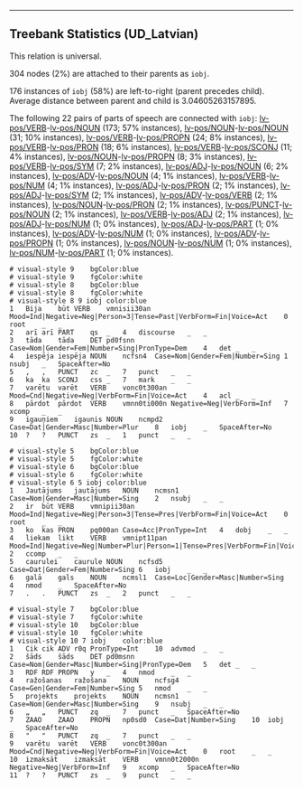 

--------------------------------------------------------------------------------

## Treebank Statistics (UD_Latvian)

This relation is universal.

304 nodes (2%) are attached to their parents as `iobj`.

176 instances of `iobj` (58%) are left-to-right (parent precedes child).
Average distance between parent and child is 3.04605263157895.

The following 22 pairs of parts of speech are connected with `iobj`: [lv-pos/VERB]()-[lv-pos/NOUN]() (173; 57% instances), [lv-pos/NOUN]()-[lv-pos/NOUN]() (31; 10% instances), [lv-pos/VERB]()-[lv-pos/PROPN]() (24; 8% instances), [lv-pos/VERB]()-[lv-pos/PRON]() (18; 6% instances), [lv-pos/VERB]()-[lv-pos/SCONJ]() (11; 4% instances), [lv-pos/NOUN]()-[lv-pos/PROPN]() (8; 3% instances), [lv-pos/VERB]()-[lv-pos/SYM]() (7; 2% instances), [lv-pos/ADJ]()-[lv-pos/NOUN]() (6; 2% instances), [lv-pos/ADV]()-[lv-pos/NOUN]() (4; 1% instances), [lv-pos/VERB]()-[lv-pos/NUM]() (4; 1% instances), [lv-pos/ADJ]()-[lv-pos/PRON]() (2; 1% instances), [lv-pos/ADJ]()-[lv-pos/SYM]() (2; 1% instances), [lv-pos/ADV]()-[lv-pos/VERB]() (2; 1% instances), [lv-pos/NOUN]()-[lv-pos/PRON]() (2; 1% instances), [lv-pos/PUNCT]()-[lv-pos/NOUN]() (2; 1% instances), [lv-pos/VERB]()-[lv-pos/ADJ]() (2; 1% instances), [lv-pos/ADJ]()-[lv-pos/NUM]() (1; 0% instances), [lv-pos/ADJ]()-[lv-pos/PART]() (1; 0% instances), [lv-pos/ADV]()-[lv-pos/NUM]() (1; 0% instances), [lv-pos/ADV]()-[lv-pos/PROPN]() (1; 0% instances), [lv-pos/NOUN]()-[lv-pos/NUM]() (1; 0% instances), [lv-pos/NUM]()-[lv-pos/PART]() (1; 0% instances).


~~~ conllu
# visual-style 9	bgColor:blue
# visual-style 9	fgColor:white
# visual-style 8	bgColor:blue
# visual-style 8	fgColor:white
# visual-style 8 9 iobj	color:blue
1	Bija	būt	VERB	vmnisii30an	Mood=Ind|Negative=Neg|Person=3|Tense=Past|VerbForm=Fin|Voice=Act	0	root	_	_
2	arī	arī	PART	qs	_	4	discourse	_	_
3	tāda	tāda	DET	pd0fsnn	Case=Nom|Gender=Fem|Number=Sing|PronType=Dem	4	det	_	_
4	iespēja	iespēja	NOUN	ncfsn4	Case=Nom|Gender=Fem|Number=Sing	1	nsubj	_	SpaceAfter=No
5	,	,	PUNCT	zc	_	7	punct	_	_
6	ka	ka	SCONJ	css	_	7	mark	_	_
7	varētu	varēt	VERB	vonc0t300an	Mood=Cnd|Negative=Neg|VerbForm=Fin|Voice=Act	4	acl	_	_
8	pārdot	pārdot	VERB	vmnn0ti000n	Negative=Neg|VerbForm=Inf	7	xcomp	_	_
9	igauņiem	igaunis	NOUN	ncmpd2	Case=Dat|Gender=Masc|Number=Plur	8	iobj	_	SpaceAfter=No
10	?	?	PUNCT	zs	_	1	punct	_	_

~~~


~~~ conllu
# visual-style 5	bgColor:blue
# visual-style 5	fgColor:white
# visual-style 6	bgColor:blue
# visual-style 6	fgColor:white
# visual-style 6 5 iobj	color:blue
1	Jautājums	jautājums	NOUN	ncmsn1	Case=Nom|Gender=Masc|Number=Sing	2	nsubj	_	_
2	ir	būt	VERB	vmnipii30an	Mood=Ind|Negative=Neg|Person=3|Tense=Pres|VerbForm=Fin|Voice=Act	0	root	_	_
3	ko	kas	PRON	pq000an	Case=Acc|PronType=Int	4	dobj	_	_
4	liekam	likt	VERB	vmnipt11pan	Mood=Ind|Negative=Neg|Number=Plur|Person=1|Tense=Pres|VerbForm=Fin|Voice=Act	2	ccomp	_	_
5	caurulei	caurule	NOUN	ncfsd5	Case=Dat|Gender=Fem|Number=Sing	6	iobj	_	_
6	galā	gals	NOUN	ncmsl1	Case=Loc|Gender=Masc|Number=Sing	4	nmod	_	SpaceAfter=No
7	.	.	PUNCT	zs	_	2	punct	_	_

~~~


~~~ conllu
# visual-style 7	bgColor:blue
# visual-style 7	fgColor:white
# visual-style 10	bgColor:blue
# visual-style 10	fgColor:white
# visual-style 10 7 iobj	color:blue
1	Cik	cik	ADV	r0q	PronType=Int	10	advmod	_	_
2	šāds	šāds	DET	pd0msnn	Case=Nom|Gender=Masc|Number=Sing|PronType=Dem	5	det	_	_
3	RDF	RDF	PROPN	y	_	4	nmod	_	_
4	ražošanas	ražošana	NOUN	ncfsg4	Case=Gen|Gender=Fem|Number=Sing	5	nmod	_	_
5	projekts	projekts	NOUN	ncmsn1	Case=Nom|Gender=Masc|Number=Sing	9	nsubj	_	_
6	„	„	PUNCT	zq	_	7	punct	_	SpaceAfter=No
7	ZAAO	ZAAO	PROPN	np0sd0	Case=Dat|Number=Sing	10	iobj	_	SpaceAfter=No
8	"	"	PUNCT	zq	_	7	punct	_	_
9	varētu	varēt	VERB	vonc0t300an	Mood=Cnd|Negative=Neg|VerbForm=Fin|Voice=Act	0	root	_	_
10	izmaksāt	izmaksāt	VERB	vmnn0t2000n	Negative=Neg|VerbForm=Inf	9	xcomp	_	SpaceAfter=No
11	?	?	PUNCT	zs	_	9	punct	_	_

~~~


